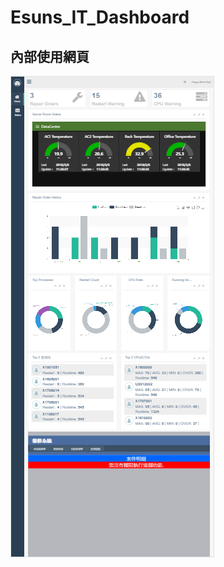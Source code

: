 # Esuns_IT_Dashboard

## 內部使用網頁

![Dashboard][screenshot]

[screenshot]:https://raw.githubusercontent.com/mkbs1419/Esuns_IT_Dashboard/master/pic/2018-03-06_113236.png "screenshot"